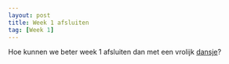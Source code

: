 ```yaml
---
layout: post
title: Week 1 afsluiten
tag: [Week 1]
---
```

Hoe kunnen we beter week 1 afsluiten dan met een vrolijk [dansje](https://CloudStation-BJ-IT.fr.quickconnect.to/vs/sharing/h0nQJRsq#!aG9tZV92aWRlby0zMQ==)?
